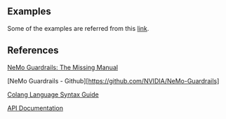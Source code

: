 ## Examples

Some of the examples are referred from this [link](https://github.com/pinecone-io/examples/tree/master/learn/generation/chatbots/nemo-guardrails).

## References

[NeMo Guardrails: The Missing Manual](https://www.pinecone.io/learn/nemo-guardrails-intro/)

[NeMo Guardrails - Github][https://github.com/NVIDIA/NeMo-Guardrails]

[Colang Language Syntax Guide](https://github.com/NVIDIA/NeMo-Guardrails/blob/develop/docs/user_guides/colang-language-syntax-guide.md)

[API Documentation](https://github.com/NVIDIA/NeMo-Guardrails/tree/develop/docs/api)
